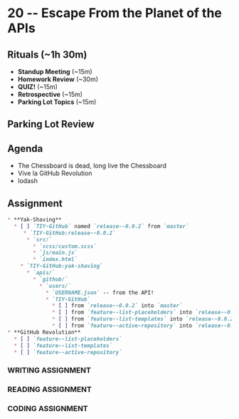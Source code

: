 # 20 -- Escape From the Planet of the APIs

## Rituals (~1h 30m)

* **Standup Meeting** (~15m)
* **Homework Review** (~30m)
* **QUIZ!** (~15m)
* **Retrospective** (~15m)
* **Parking Lot Topics** (~15m)

## Parking Lot Review

## Agenda

* The Chessboard is dead, long live the Chessboard
* Vive la GitHub Revolution
* lodash

## Assignment

```markdown
* **Yak-Shaving**
  * [ ] `TIY-GitHub` named `release--0.0.2` from `master`
     * `TIY-GitHub:release--0.0.2`
      * `src/`
        * `scss/custom.scss`
        * `js/main.js`
        * `index.html`
    * `TIY-GitHub:yak-shaving`
      * `apis/`
        * `github/`
          * `users/`
            * `USERNAME.json` -- from the API!
            * `TIY-GitHub`
              * [ ] from `release--0.0.2` into `master`
              * [ ] from `feature--list-placeholders` into `release--0.0.2` (MERGED)
              * [ ] from `feature--list-templates` into `release--0.0.2` (MERGED)
              * [ ] from `feature--active-repository` into `release--0.0.2` (MERGED)
* **GitHub Revolution**
  * [ ] `feature--list-placeholders`
  * [ ] `feature--list-templates`
  * [ ] `feature--active-repository`
```

### WRITING ASSIGNMENT

### READING ASSIGNMENT

### CODING ASSIGNMENT
